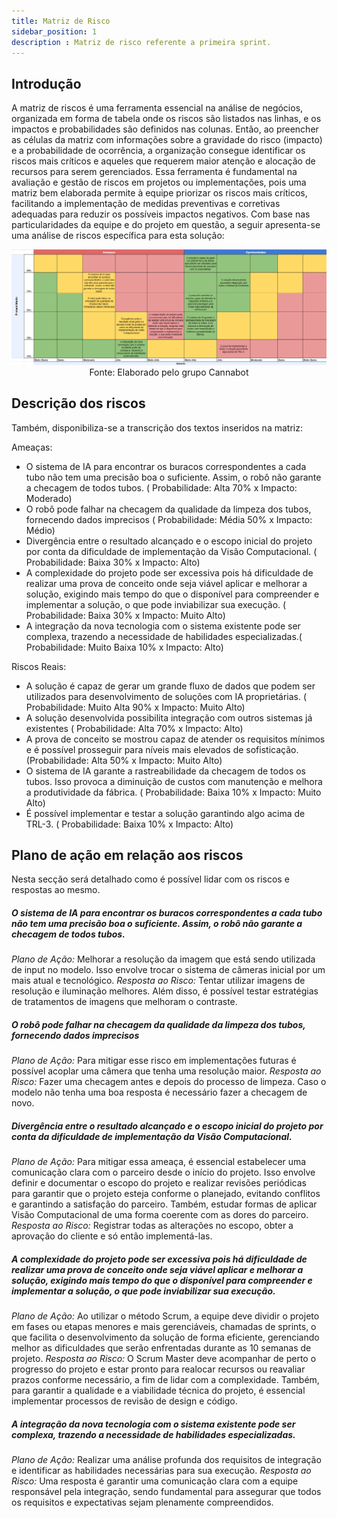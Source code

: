 ```yaml
---
title: Matriz de Risco
sidebar_position: 1
description : Matriz de risco referente a primeira sprint.
---
```


## Introdução

A matriz de riscos é uma ferramenta essencial na análise de negócios, organizada em forma de tabela onde os riscos são listados nas linhas, e os impactos e probabilidades são definidos nas colunas. Então, ao preencher as células da matriz com informações sobre a gravidade do risco (impacto) e a probabilidade de ocorrência, a organização consegue identificar os riscos mais críticos e aqueles que requerem maior atenção e alocação de recursos para serem gerenciados.
Essa ferramenta é fundamental na avaliação e gestão de riscos em projetos ou implementações, pois uma matriz bem elaborada permite à equipe priorizar os riscos mais críticos, facilitando a implementação de medidas preventivas e corretivas adequadas para reduzir os possíveis impactos negativos. Com base nas particularidades da equipe e do projeto em questão, a seguir apresenta-se uma análise de riscos específica para esta solução:


<div align="center"> 

![Matriz de risco](../../../../static/img/sprint1/matrizrisco.png)
Fonte: Elaborado pelo grupo Cannabot
</div>

## Descrição dos riscos

Também, disponibiliza-se a transcrição dos textos inseridos na matriz:

Ameaças:
- O sistema de IA para encontrar os buracos correspondentes a cada tubo não tem uma precisão boa o suficiente. Assim, o robô não garante a checagem de todos tubos. ( Probabilidade: Alta 70% x Impacto: Moderado)
- O robô pode falhar na checagem da qualidade da limpeza dos tubos, fornecendo dados imprecisos ( Probabilidade: Média 50% x Impacto: Médio)
- Divergência entre o resultado alcançado e o escopo inicial do projeto por conta da dificuldade de implementação da Visão Computacional. ( Probabilidade: Baixa 30% x Impacto: Alto)
- A complexidade do projeto pode ser excessiva pois há dificuldade de realizar uma prova de conceito onde seja viável aplicar e melhorar a solução, exigindo mais tempo do que o disponível para compreender e implementar a solução, o que pode inviabilizar sua execução. ( Probabilidade: Baixa 30% x Impacto: Muito Alto)
- A integração da nova tecnologia com o sistema existente pode ser complexa, trazendo a necessidade de habilidades especializadas.( Probabilidade: Muito Baixa 10% x Impacto: Alto)


Riscos Reais:
- A solução é capaz de gerar um grande fluxo de dados que podem ser utilizados para desenvolvimento de soluções com IA proprietárias. ( Probabilidade: Muito Alta 90% x Impacto: Muito Alto)
- A solução desenvolvida possibilita integração com outros sistemas já existentes ( Probabilidade: Alta 70% x Impacto: Alto)
- A prova de conceito se mostrou capaz de atender os requisitos mínimos e é possível prosseguir para níveis mais elevados de sofisticação. (Probabilidade: Alta 50% x Impacto: Muito Alto) 
- O sistema de IA garante a rastreabilidade da checagem de todos os tubos. Isso provoca a diminuição de custos com manutenção e melhora a produtividade da fábrica. ( Probabilidade: Baixa 10% x Impacto: Muito Alto)
- É possível implementar e testar a solução garantindo algo acima de TRL-3. ( Probabilidade: Baixa 10% x Impacto: Alto)

## Plano de ação em relação aos riscos 

Nesta secção será detalhado como é possível lidar com os riscos e respostas ao mesmo.

##### O sistema de IA para encontrar os buracos correspondentes a cada tubo não tem uma precisão boa o suficiente. Assim, o robô não garante a checagem de todos tubos.

*Plano de Ação:*  Melhorar a resolução da imagem que está sendo utilizada de input no modelo. Isso envolve trocar o sistema de câmeras inicial por um mais atual e tecnológico.
*Resposta ao Risco:* Tentar utilizar imagens de resolução e iluminação melhores. Além disso, é possível testar estratégias de tratamentos de imagens que melhoram o contraste.

##### O robô pode falhar na checagem da qualidade da limpeza dos tubos, fornecendo dados imprecisos

*Plano de Ação:* Para mitigar esse risco em implementações futuras é possível acoplar uma câmera que tenha uma resolução maior.
*Resposta ao Risco:* Fazer uma checagem antes e depois do processo de limpeza. Caso o modelo não tenha uma boa resposta é necessário fazer a checagem de novo.

##### Divergência entre o resultado alcançado e o escopo inicial do projeto por conta da dificuldade de implementação da Visão Computacional.

*Plano de Ação:* Para mitigar essa ameaça, é essencial estabelecer uma comunicação clara com o parceiro desde o início do projeto. Isso envolve definir e documentar o escopo do projeto e realizar revisões periódicas para garantir que o projeto esteja conforme o planejado, evitando conflitos e garantindo a satisfação do parceiro. Também, estudar formas de aplicar Visão Computacional de uma forma coerente com as dores do parceiro.
*Resposta ao Risco:* Registrar todas as alterações no escopo, obter a aprovação do cliente e só então implementá-las.

##### A complexidade do projeto pode ser excessiva pois há dificuldade de realizar uma prova de conceito onde seja viável aplicar e melhorar a solução, exigindo mais tempo do que o disponível para compreender e implementar a solução, o que pode inviabilizar sua execução.

*Plano de Ação:* Ao utilizar o método Scrum, a equipe deve dividir o projeto em fases ou etapas menores e mais gerenciáveis, chamadas de sprints, o que facilita o desenvolvimento da solução de forma eficiente, gerenciando melhor as dificuldades que serão enfrentadas durante as 10 semanas de projeto. 
*Resposta ao Risco:* O Scrum Master deve acompanhar de perto o progresso do projeto e estar pronto para realocar recursos ou reavaliar prazos conforme necessário, a fim de lidar com a complexidade. Também, para garantir a qualidade e a viabilidade técnica do projeto, é essencial implementar processos de revisão de design e código.

##### A integração da nova tecnologia com o sistema existente pode ser complexa, trazendo a necessidade de habilidades especializadas.

*Plano de Ação:* Realizar uma análise profunda dos requisitos de integração e identificar as habilidades necessárias para sua execução.
*Resposta ao Risco:* Uma resposta é garantir uma comunicação clara com a equipe responsável pela integração, sendo fundamental para assegurar que todos os requisitos e expectativas sejam plenamente compreendidos.